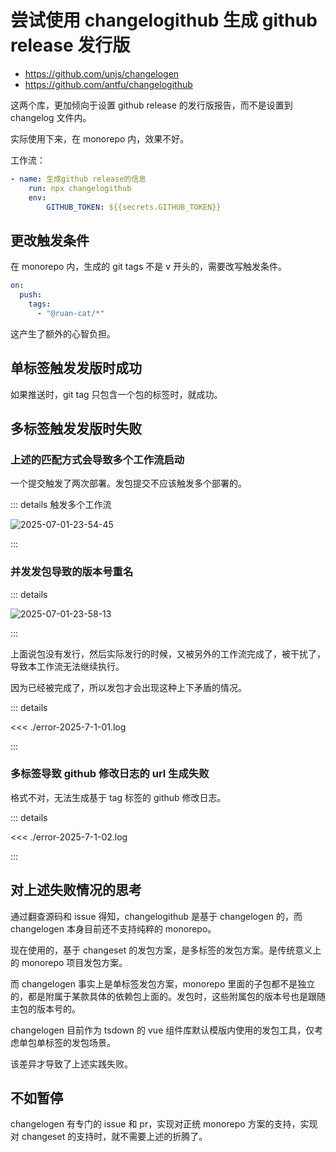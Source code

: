 # 尝试使用 changelogithub 生成 github release 发行版

- https://github.com/unjs/changelogen
- https://github.com/antfu/changelogithub

这两个库，更加倾向于设置 github release 的发行版报告，而不是设置到 changelog 文件内。

实际使用下来，在 monorepo 内，效果不好。

工作流：

```yaml
- name: 生成github release的信息
	run: npx changelogithub
	env:
		GITHUB_TOKEN: ${{secrets.GITHUB_TOKEN}}
```

## 更改触发条件

在 monorepo 内，生成的 git tags 不是 v 开头的，需要改写触发条件。

```yaml
on:
  push:
    tags:
      - "@ruan-cat/*"
```

这产生了额外的心智负担。

## 单标签触发发版时成功

如果推送时，git tag 只包含一个包的标签时，就成功。

## 多标签触发发版时失败

### 上述的匹配方式会导致多个工作流启动

一个提交触发了两次部署。发包提交不应该触发多个部署的。

::: details 触发多个工作流

![2025-07-01-23-54-45](https://gh-img-store.ruan-cat.com/img/2025-07-01-23-54-45.png)

:::

### 并发发包导致的版本号重名

::: details

![2025-07-01-23-58-13](https://gh-img-store.ruan-cat.com/img/2025-07-01-23-58-13.png)

:::

上面说包没有发行，然后实际发行的时候，又被另外的工作流完成了，被干扰了，导致本工作流无法继续执行。

因为已经被完成了，所以发包才会出现这种上下矛盾的情况。

::: details

<<< ./error-2025-7-1-01.log

:::

### 多标签导致 github 修改日志的 url 生成失败

格式不对，无法生成基于 tag 标签的 github 修改日志。

::: details

<<< ./error-2025-7-1-02.log

:::

## 对上述失败情况的思考

通过翻查源码和 issue 得知，changelogithub 是基于 changelogen 的，而 changelogen 本身目前还不支持纯粹的 monorepo。

现在使用的，基于 changeset 的发包方案，是多标签的发包方案。是传统意义上的 monorepo 项目发包方案。

而 changelogen 事实上是单标签发包方案，monorepo 里面的子包都不是独立的，都是附属于某款具体的依赖包上面的。发包时，这些附属包的版本号也是跟随主包的版本号的。

changelogen 目前作为 tsdown 的 vue 组件库默认模版内使用的发包工具，仅考虑单包单标签的发包场景。

该差异才导致了上述实践失败。

## 不如暂停

changelogen 有专门的 issue 和 pr，实现对正统 monorepo 方案的支持，实现对 changeset 的支持时，就不需要上述的折腾了。

